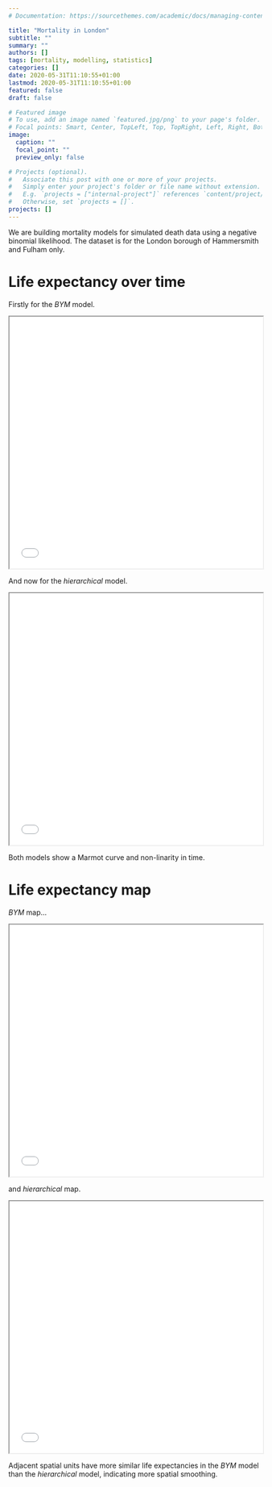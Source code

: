 ```yaml
---
# Documentation: https://sourcethemes.com/academic/docs/managing-content/

title: "Mortality in London"
subtitle: ""
summary: ""
authors: []
tags: [mortality, modelling, statistics]
categories: []
date: 2020-05-31T11:10:55+01:00
lastmod: 2020-05-31T11:10:55+01:00
featured: false
draft: false

# Featured image
# To use, add an image named `featured.jpg/png` to your page's folder.
# Focal points: Smart, Center, TopLeft, Top, TopRight, Left, Right, BottomLeft, Bottom, BottomRight.
image:
  caption: ""
  focal_point: ""
  preview_only: false

# Projects (optional).
#   Associate this post with one or more of your projects.
#   Simply enter your project's folder or file name without extension.
#   E.g. `projects = ["internal-project"]` references `content/project/deep-learning/index.md`.
#   Otherwise, set `projects = []`.
projects: []
---
```


We are building mortality models for simulated death data using a negative binomial likelihood. The dataset is for the London borough of Hammersmith and Fulham only.

# Life expectancy over time
Firstly for the _BYM_ model.
<iframe seamless src="le_fig_BYM_nb.html" width="100%" height="500"></iframe>

And now for the _hierarchical_ model.
<iframe seamless src="le_fig_hier_nb.html" width="100%" height="500"></iframe>

Both models show a Marmot curve and non-linarity in time.

# Life expectancy map
_BYM_ map...
<iframe seamless src="le_map_BYM_nb.html" width="100%" height="500"></iframe>

and _hierarchical_ map.
<iframe seamless src="le_map_hier_nb.html" width="100%" height="500"></iframe>

Adjacent spatial units have more similar life expectancies in the _BYM_ model than the _hierarchical_ model, indicating more spatial smoothing.
